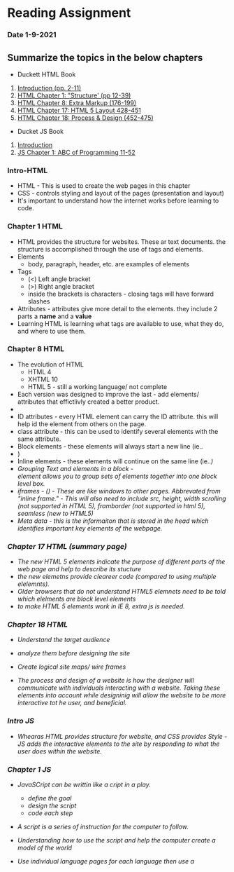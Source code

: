 # Reading Assignment
### Date 1-9-2021
 
## Summarize the topics in the below chapters
- Duckett HTML Book
1. [Introduction (pp. 2-11)](#intro-html)
1. [HTML Chapter 1: "Structure' (pp 12-39)](#chapter-1-html)
1. [HTML Chapter 8: Extra Markup (176-199)](#chapter-8-html)
1. [HTML Chapter 17: HTML 5 Layout 428-451](#chapter-17-html)
1. [HTML Chapter 18: Process & Design (452-475)](#chapter-18-html)

- Ducket JS Book
1. [Introduction](#intro-js)
1. [JS Chapter 1: ABC of Programming 11-52](#chapter-1-js)

### Intro-HTML
- HTML - This is used to create the web pages in this chapter
- CSS - controls styling and layout of the pages (presentation and layout)
- It's important to understand how the internet works before learning to code.
### Chapter 1 HTML
- HTML provides the structure for websites. These ar  text documents. the structure is accomplished through the use of tags and elements.
- Elements
    - body, paragraph, header, etc. are examples of elements
- Tags
    - (<) Left angle bracket
    - (>) Right angle bracket
    - inside the brackets is characters - closing tags will have forward slashes
- Attributes - attributes give more detail to the elements. they include 2 parts a **name** and a **value**
- Learning HTML is learning what tags are available to use, what they do, and where to use them.
### Chapter 8 HTML
- The evolution of HTML
  - HTML 4
  - XHTML 10
  - HTML 5 - still a working language/ not complete
- Each version was designed to improve the last - add elements/ attributes that effictlivly created a better product.
- <!-- ommited comment for HTML Here -->
-  ID attributes - every HTML element can carry the ID attribute. this will help id the element from others on the page.
- class attribute - this can be used to identify several elements with the same attribute.
- Block elements - these elements will always start a new line (ie..<li>)
- Inline elements - these elements will continue on the same line (ie..<em>)
- Grouping Text and elements in a block - <div> element allows you  to group sets of elements together into one block level box.
- iframes - (<iframes>) - These are like windows to other pages. Abbrevated from "inline frame." - This will  also need to include src, height, width scrolling (not supported in HTML 5), framborder (not supported in html 5), seamless (new to HTML5)
- Meta data - this is the informaiton that is stored in the head which identifies important key elements of the webpage.  
### Chapter 17 HTML (summary page)
- The new HTML 5 elements indicate the purpose of different parts of the web page and help to describe its stucture
- the new elemetns provide cleareer code (compared to using multiple <div> elelemnts).
- Older browsers that do not understand HTML5 elemnets need to be told which elelments are block level elements
- to make HTML 5 elements work in IE 8, extra js is needed.
### Chapter 18 HTML
- Understand the target audience
- analyze them before designing the site

- Create logical site maps/ wire frames
- The process and design of a website is how the designer will communicate with individuals interacting with a website. Taking these elements into account while designinig will allow the website to be more interactive tot he user, and beneficial.

### Intro JS
- Whearas HTML provides structure for website, and CSS provides Style - JS adds the interactive elements to the site by responding to what the user does within the website.
### Chapter 1 JS
- JavaSCript can be writtin like a cript in a play. 
  - define the goal
  - design the script
  - code each step
- A script is a series of instruction for the computer to follow.
- Understanding how to use the script and help the computer create a model of the world 
- Use individual language pages for each language then use a <script> tag to tie them togetherr in the HTML page for viewing and interaction.


- [Main Page](https://jinman36.github.io/reading-notes/)